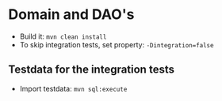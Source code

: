 Domain and DAO's
================
* Build it: <code>mvn clean install</code>
* To skip integration tests, set property: <code>-Dintegration=false</code>

Testdata for the integration tests
-----------------------------------
* Import testdata: <code>mvn sql:execute</code>
